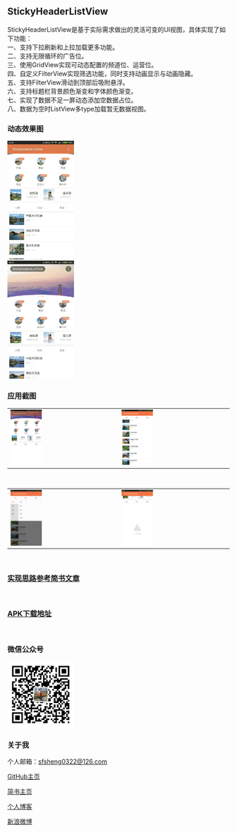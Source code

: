 

## StickyHeaderListView

StickyHeaderListView是基于实际需求做出的灵活可变的UI视图，具体实现了如下功能：  
一、支持下拉刷新和上拉加载更多功能。  
二、支持无限循环的广告位。  
三、使用GridView实现可动态配置的频道位、运营位。  
四、自定义FilterView实现筛选功能，同时支持动画显示与动画隐藏。  
五、支持FilterView滑动到顶部后吸附悬浮。  
六、支持标题栏背景颜色渐变和字体颜色渐变。  
七、实现了数据不足一屏动态添加空数据占位。  
八、数据为空时ListView多type加载暂无数据视图。  

### 动态效果图

<img src="/screenshots/stickyheader.gif" style="width: 30%;"/>

<br/>

<img src="/screenshots/stickyheader2.gif" style="width: 30%;"/>

### 应用截图

<table>
    <tr>
        <td><img src="/screenshots/StickyHeaderListView2.png" style="width: 30%;"></td>
        <td><img src="/screenshots/StickyHeaderListView3.png" style="width: 30%;"></td>
    </tr>
</table>

<br/>

<table>
    <tr>
        <td><img src="/screenshots/StickyHeaderListView4.png" style="width: 30%;"></td>
        <td><img src="/screenshots/StickyHeaderListView5.png" style="width: 30%;"></td>
    </tr>
</table>

<br/>

### [实现思路参考简书文章](http://www.jianshu.com/p/3bf26722c489)

<br/>

### [APK下载地址](http://fir.im/StickyListView)

<br/>

### 微信公众号

<img src="/screenshots/微信公众号.jpg" style="width: 30%;">

### 关于我

个人邮箱：sfsheng0322@126.com

[GitHub主页](https://github.com/sfsheng0322)

[简书主页](http://www.jianshu.com/users/88509e7e2ed1/latest_articles)

[个人博客](http://sunfusheng.com/)

[新浪微博](http://weibo.com/u/3852192525)






